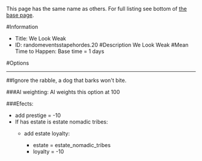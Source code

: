 This page has the same name as others. For full listing see bottom of [the base page](we_look_weak.md).

#Information
 - Title: We Look Weak
 - ID: randomeventsstapehordes.20
#Description
We Look Weak
#Mean Time to Happen:
Base time = 1 days

#Options

___
##Ignore the rabble, a dog that barks won't bite.

###AI weighting:
AI weights this option at 100


###Efects:<ul><li>add prestige = -10</li><li>If has estate is estate nomadic tribes:</li><ul><li>add estate loyalty:</li><ul><li>estate = estate_nomadic_tribes</li><li>loyalty = -10</li></ul></ul></ul>
